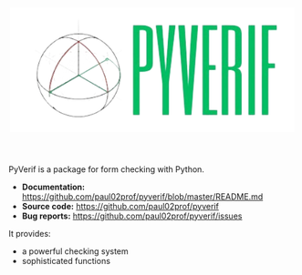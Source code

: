 <h1 align="center">
<img src="https://github.com/paul02prof/pyverif/blob/master/P-removebg-preview.png" width="500">
</h1><br>

PyVerif is a  package for form checking with Python.


- **Documentation:** https://github.com/paul02prof/pyverif/blob/master/README.md
- **Source code:** https://github.com/paul02prof/pyverif
- **Bug reports:** https://github.com/paul02prof/pyverif/issues

It provides:

- a powerful checking system
- sophisticated  functions
